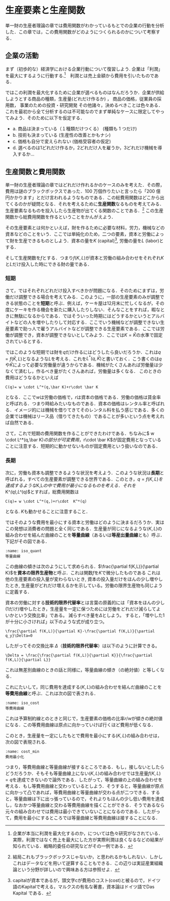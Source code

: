# 生産要素と生産関数
単一財の生産者理論の章では費用関数がわかっているもとでの企業の行動を分析した．この章では，この費用関数がどのようにつくられるのかについて考察する．

## 企業の活動

まず（初歩的な）経済学における企業行動について復習しよう.
企業は「利潤」を最大にするように行動する.[^note0]　利潤とは売上金額から費用を引いたものである．
 
[^note0]: 企業が本当に利潤を最大化するのか，については色々研究がなされている．実際，利潤ではなく売上を最大にした方が実際利潤は良くなるなどの結果が知られている．戦略的委任の研究などがその一例である．

ではこの利潤を最大化するために企業が選べるものはなんだろうか．企業が供給しようとする商品の種類，生産量(どれだけ作るか) ， 商品の価格，従業員の採用数， 事業のための投資・研究開発 その他諸々，決めるべきことは色々ある．これを最初から全て分析するのは不可能なのでまず単純なケースに限定してやってみよう．そのために以下を仮定する．

+ a. 商品は決まっている（１種類だけつくる）
(種類も 1 つだけ) 
+ b. 技術も決まっている
(生産性の改善とかもナシ) 
+ c. 価格も自分で変えられない
(価格受容者の仮定)
+ d. 選べるのは1どれだけ作るか，2どれだけ人を雇うか，3どれだけ機械を導入するか...

## 生産関数と費用関数
単一財の生産者理論の章ではどれだけ作れるかのケースのみを考えた．その際，費用は謎のブラックボックスであった．100 万個作りたいと言ったら「200 億円かかります」とだけ言われるようなものである．この総費用関数はどこから出てくるのかが疑問となる．それを考えるために**生産関数**なるものを考えてみる．生産要素なるものを投入したら生産物が出てくる関数のことである．[^note2] この生産関数から総費用関数を作るということをかんがえよう．

[^note2]: 結局これもブラックボックスじゃないか，と思われるかもしれない．しかしこれはデータなどを用いて逆算することもできる．この辺りは実証産業組織論という分野が詳しいので興味ある方は参照せよ．

その生産要素とは何かといえば，財を作るために必要な材料，労力，機械などの資本などのことをいう．ここでは単純化のため，二つの要素，資本と労働によって財を生産できるものとしよう．資本の量を$K$ (capital)[^note1], 労働の量を$L$ (labor)とする．

[^note1]: capitalが資本であるが，頭文字cが費用のコスト(cost)と被るので，ドイツ語のKapitalで考える，マルクスの有名な著書，資本論はドイツ語でDas Kapital である．

そして生産関数を$f$とする．つまり$f(K,L)$が資本と労働の組み合わせをそれぞれ$K$と$L$だけ投入した時にできる財の量である．

### 短期
さて，ではそれぞれどれだけ投入すべきかが問題になる．そのためにまずは，労働だけ調整できる場合を考えてみる．このように，一部の生産要素のみが調整できる状態のことを**短期**と呼ぶ．例えば，ケーキ屋は12月末に忙しくなるが，その度にケーキを作る機会を新たに購入したりしない．そんなことをすれば，暇なときに無駄になるからである．ではそういった時期にはどうするかというとアルバイトなどの人を増やしたりして対応する．ここでいう機械などが調整できない生産要素で助っ人で雇うアルバイトなどが調整できる生産要素である．ここでは労働が調整でき，資本が調整できないとしてみよう．ここでは$K=\bar K$の水準で固定されているとする．

ではこのような短期では財を$q$だけ作るにはどうしたら良いだろうか．これは$q=f(\bar K,L)$となるような$L$を考える．これを$L^*(q,\bar K)$と書いておく．こう書くのは$q$や$\bar K$によって必要な労働量が違うからである．機械がたくさんあれば労働量は少なくて済むし，作るべき量がたくさんあれば，労働量は多くなる．
このときの費用はどうなるかといえば
```{math}
C(q)= w \cdot L^*(q,\bar K)+r\cdot \bar K
```
となる．ここで$w$は労働の価格で，$r$は資本の価格である．労働の価格は賃金率と呼ばれる．つまり時給みたいなものである．資本の価格はレンタル率と呼ばれる．イメージ的には機械を借りてきてそのレンタル料を払う感じである．多くの企業では機械はリース品（借りてきたもの）であることが多いという点を考えれば自然である．

さて，これで短期の費用関数を作ることができたわけである．ちなみに$ w \cdot L^*(q,\bar K)$の部分が可変費用，$r\cdot \bar K$が固定費用となっていることに注意する．短期的に動かせないものが固定費用という扱いなのである．

### 長期
次に，労働も資本も調整できるような状況を考えよう．このような状況は**長期**と呼ばれる，すべての生産要素が調整できる世界である．このとき，$q=f(K,L)を達成するような$K,L$の中で費用が最小になるものを考える．それを$K^*(q),L^*(q)$とすれば，総費用関数は
```{math}
C(q)= w \cdot L^*(q,)+r\cdot  K^*(q)
```
となる. $K$も動かせることに注意すること．

ではそのような費用を最小にする資本と労働はどのように決まるだろうか．実はこの発想は消費者の問題と全く同じである．生産量が同じになるような$(K,L)$の組み合わせを結んだ曲線のことを**等量曲線**（あるいは**等産出量曲線**とも）呼ぶ．下記がその図である．

  ```{figure} ./ch5_img/iso_quant.png
  :name: iso_quant
等量曲線
  ```

この曲線の傾きは次のようにして求められる．$\frac{\partial f(K,L)}{\partial K}$を**資本の限界生産物**と呼ぶ．これは関数$f$を$K$で微分したものである
 これは他の生産要素の投入量が変わらないとき, 資本の投入量だけをほんの少し増やしたとき, 生産量がどれだけ増えるかを示している。労働の限界生産物も同じように定義する．

資本の労働に対する**技術的限界代替率**とは言葉の原義的には「資本をほんの少し(1だけ)増やしたとき，生産量を一定に保つためには労働をどれだけ減らしてよいかという交換比率」である。
 減らすべき量を$\Delta$としよう。
 すると，「増やした$1$が十分に小さければ」以下のような式が成り立つ。
```{math}
\frac{\partial f(K,L)}{\partial K}-\frac{\partial f(K,L)}{\partial q_y}\Delta=0
```

したがってその交換比率 $\Delta$（**技術的限界代替率**）は以下のように計算できる。
```{math}
\Delta = \frac{\frac{\partial f(K,L)}{\partial K}}{\frac{\partial f(K,L)}{\partial L}}
```
これは無差別曲線のときの話と同様に，等量曲線の傾き（の絶対値）と等しくなる．


これにたいして，同じ費用を達成する$(K,L)$の組み合わせを結んだ曲線のことを**等費用曲線**と呼ぶ．これは次の図で表される．
  ```{figure} ./ch5_img/iso_cost.png
  :name: iso_cost
等費用曲線
  ```
これは予算制約線とのときと同じで，生産要素の価格の比率$r/w$が傾きの絶対値になる．この等費用曲線は原点に向かっていけば行くほど費用が低くなる．


このとき，生産量を一定にしたもとで費用を最小にする$(K,L)$の組み合わせは，次の図で表現される.

```{figure} ./ch5_img/cost_mini.png
:name: cost_min
費用最小化
```
つまり，等費用曲線と等量曲線が接するところである．もし，接しないとしたらどうだろうか．そもそも等量曲線上にない$(K,L)$の組み合わせでは生産量$f(K,L)=q$を達成できないので論外である．したがって，等量曲線の上の組み合わせを考える．もし等費用曲線と交わっているとしよう．そうすると，等量曲線が原点に向かって凸であれば，等費用曲線と等量曲線が交わる点が二つできる．すると，等量曲線は下に出っ張っているので，それよりもほんの少し低い費用を達成し，なおかつ等量曲線と交わる等費用曲線を描くことができる．そうであるなら元々の組み合わせでは費用は最小できていないことになるのである．したがって，費用を最小にするところでは等量曲線と等費用曲線は接することになる．